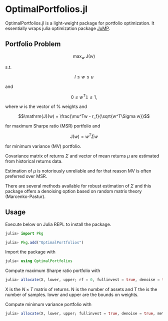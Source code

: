 # OptimalPortfolios.jl

OptimalPortfolios.jl is a light-weight package for portfolio optimization. It essentially wraps julia optimization package [JuMP](https://jump.dev/JuMP.jl/stable/).

## Portfolio Problem

$$\text{max}_w \; \mathrm{J}(w)$$

s.t.

$$l \leq w \leq u$$ 

and

$$0 \leq w^T\mathbb{1} \leq 1,$$

where $w$ is the vector of % weights and

$$\mathrm{J}(w) = \frac{\mu^Tw - r_f}{\sqrt{w^T\Sigma w}}$$ 

for maximum Sharpe ratio (MSR) portfolio and 

$$\mathrm{J}(w) = w^T\Sigma w$$ 

for minimum variance (MV) portfolio.


Covariance matrix of returns $\Sigma$ and vector of mean returns $\mu$ are estimated from historical returns data.

Estimation of $\mu$ is notoriously unreliable and for that reason MV is often preferred over MSR.

There are several methods available for robust estimation of $\Sigma$ and this package offers a denoising option based on random matrix theory (Marcenko-Pastur). 

## Usage

Execute below on Julia REPL to install the package.

```julia
julia> import Pkg

julia> Pkg.add("OptimalPortfolios")
```

Import the package with

```julia
julia> using OptimalPortfolios
```

Compute maximum Sharpe ratio portfolio with

```julia
julia> allocate(X, lower, upper; rf = 0, fullinvest = true, denoise = true, method = "MSR")
```

X is the $N \times T$ matrix of returns. N is the number of assets and T the is the number of samples. lower and upper are the bounds on weights. 

Compute minimum variance portfolio with

```julia
julia> allocate(X, lower, upper; fullinvest = true, denoise = true, method = "MV")
```
